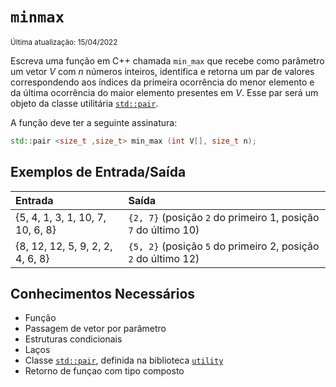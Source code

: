 # `minmax`
<sup>Última atualização: 15/04/2022</sup>

Escreva uma função em C++ chamada `min_max` que recebe como parâmetro um vetor *V* com *n* números inteiros, identifica e retorna um par de valores correspondendo aos índices da primeira ocorrência do menor elemento e da última ocorrência do maior elemento presentes em *V*. Esse par será um objeto da classe utilitária [`std::pair`](https://www.cplusplus.com/reference/utility/pair/pair/).

A função deve ter a seguinte assinatura:

```c++
std::pair <size_t ,size_t> min_max (int V[], size_t n);
```

## Exemplos de Entrada/Saída
Entrada | Saída
:---------- | :-----
{5, 4, 1, 3, 1, 10, 7, 10, 6, 8} | `{2, 7}` (posição `2` do primeiro 1, posição `7` do último 10)
{8, 12, 12, 5, 9, 2, 2, 4, 6, 8} | `{5, 2}` (posição `5` do primeiro 2, posição `2` do último 12)

## Conhecimentos Necessários
- Função
- Passagem de vetor por parâmetro
- Estruturas condicionais
- Laços
- Classe [`std::pair`](https://www.cplusplus.com/reference/utility/pair/pair/), definida na biblioteca [`utility`](https://www.cplusplus.com/reference/utility/)
- Retorno de funçao com tipo composto
